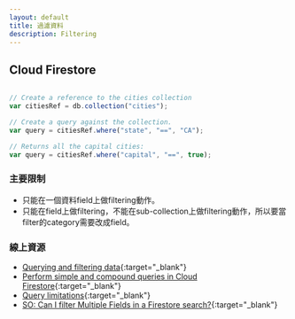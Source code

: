 ```yaml
---
layout: default
title: 過濾資料
description: Filtering
---
```


<a name="zh-tw"></a>

## Cloud Firestore

```javascript

// Create a reference to the cities collection
var citiesRef = db.collection("cities");

// Create a query against the collection.
var query = citiesRef.where("state", "==", "CA");

// Returns all the capital cities:
var query = citiesRef.where("capital", "==", true);
```

### 主要限制

* 只能在一個資料field上做filtering動作。
* 只能在field上做filtering，不能在sub-collection上做filtering動作，所以要當filter的category需要改成field。

### 線上資源

* [Querying and filtering data](https://cloud.google.com/firestore/docs/query-data/queries){:target="_blank"}
* [Perform simple and compound queries in Cloud Firestore](https://firebase.google.com/docs/firestore/query-data/queries){:target="_blank"}
* [Query limitations](https://firebase.google.com/docs/firestore/query-data/queries#query_limitations){:target="_blank"}
* [SO: Can I filter Multiple Fields in a Firestore search?](https://stackoverflow.com/questions/52277456/can-i-filter-multiple-fields-in-a-firestore-search){:target="_blank"}